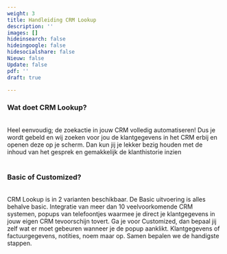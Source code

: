```yaml
---
weight: 3
title: Handleiding CRM Lookup
description: ''
images: []
hideinsearch: false
hideingoogle: false
hidesocialshare: false
Nieuw: false
Update: false
pdf: ''
draft: true

---
```

<h3>Wat doet CRM Lookup?</h3><br>
Heel eenvoudig; de zoekactie in jouw CRM volledig automatiseren! Dus je wordt gebeld en wij zoeken voor jou de klantgegevens in het CRM erbij en openen deze op je scherm. Dan kun jij je lekker bezig houden met de inhoud van het gesprek en gemakkelijk de klanthistorie inzien
<br><br>
<h3>Basic of Customized?</h3><br>
CRM Lookup is in 2 varianten beschikbaar. De Basic uitvoering is alles behalve basic. Integratie van meer dan 10 veelvoorkomende CRM systemen, popups van telefoontjes waarmee je direct je klantgegevens in jouw eigen CRM tevoorschijn tovert. Ga je voor Customized, dan bepaal jij zelf wat er moet gebeuren wanneer je de popup aanklikt. Klantgegevens of factuurgegevens, notities, noem maar op. Samen bepalen we de handigste stappen.